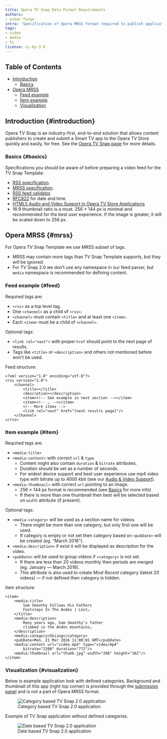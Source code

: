 ```yaml
---
title: Opera TV Snap Data Format Requirements
authors:
- oskar-furga
intro: 'Specification of Opera MRSS format required to publish applications using TV Snap Template.'
tags:
- video
- media
- tv
license: cc-by-3.0
---
```


## Table of Contents

- [Introduction](#introduction)
	- [Basics](#basics)
- [Opera MRSS](#mrss)
	- [Feed example](#feed)
	- [Item example](#item)
	- [Visualization](#visualization)

## Introduction {#introduction}

Opera TV Snap is an industry-first, end-to-end solution that allows content publishers to create and submit a Smart TV app to the Opera TV Store quickly and easily, for free. See the [Opera TV Snap page](http://www.opera.com/tvsnap/) for more details.

### Basics {#basics}

Specifications you should be aware of before preparing a video feed for the TV Snap Template:

- [RSS specification](http://rssboard.org/rss-specification/).
- [MRSS specification](http://rssboard.org/media-rss/).
- [RSS feed validator](http://rssboard.org/rss-validator/).
- [RFC822](http://rssboard.org/rss-validator/) for date and time.
- [HTML5 Audio and Video Support in Opera TV Store Applications](https://dev.opera.com/tv/html5-audio-video-in-opera-tv-store-apps/)
- 16:9 thumbnail ratio is a must. 256 × 144 px is minimal and recommended for the best user experience. If the image is greater, it will be scaled down to 256 px.

## Opera MRSS {#mrss}

For Opera TV Snap Template we use MRSS subset of tags.

- MRSS may contain more tags than TV Snap Template supports, but they will be ignored.
- For TV Snap 2.0 we don’t use any namespace in our feed parser, but `media` namespace is recommended for defining content.

### Feed example {#feed}

Required tags are:

- `<rss>` as a top level tag.
- One `<channel>` as a child of `<rss>`.
- `<channel>` must contain `<title>` and at least one `<item>`.
- Each `<item>` must be a child of `<channel>`.

Optional tags:

- `<link rel="next">` with proper `href` should point to the next page of results.
- Tags like `<title>` or `<description>` and others not mentioned before won’t be used.

Feed structure:

	<?xml version="1.0" encoding="utf-8"?>
	<rss version="2.0">
		<channel>
			<title></title>
			<descrption></description>
			<item><!-- See example in next section --></item>
			<item><!-- … --></item>
			<!-- More items -->
			<link rel="next" href="[next results page]"/>
		</channel>
	</rss>

### Item example {#item}

Required tags are:

- `<media:title>`
- `<media:content>` with correct `url` & `type`.
	- Content might also contain `duration` & `bitrate` attributes.
	- Duration should be set as a number of seconds.
	- For widest device support and best user experience use mp4 video type with bitrate up to 4000 kbit (see our [Audio & Video Support](https://dev.opera.com/tv/html5-audio-video-in-opera-tv-store-apps/)).
- `<media:thumbnail>` with correct `url` pointing to an image.
	- 256 × 144 px format is recommended (see [Basics](#basics) for more info)
	- If there is more than one thumbnail then best will be selected based on `width` attribute (if present).

Optional tags:

- `<media:category>` will be used as a section name for videos.
	- There might be more than one category, but only first one will be used.
	- If category is empty or not set then category based on `<pubDate>` will be created (eg. "March 2016").
- `<media:description>` if exist it will be displayed as description for the video.
- `<pubDate>` will be used to group videos if `<category>` is not set.
	- If there are less than 20 videos monthly then periods are merged (eg. January — March 2016).
	- This attribute is also used to create _Most Recent_ category (latest 20 videos) — if not defined then category is hidden.

Item structure:

	<item>
		<media:title>
			Sam Smoothy Follows His Fathers
			Footsteps In The Andes | Lost…
		</title>
		<media:description>
			Many years ago, Sam Smoothy’s father
			climbed in the Andes mountains…
		</description>
		<media:category>Skiing</category>
		<pubDate>Mon, 21 Mar 2016 11:00:01 GMT</pubDate>
		<media:content url="video.mp4" type="video/mp4"
			bitrate="2200" duration="772"/>
		<media:thumbnail url="thumb.jpg" width="288" height="162"/>
	</item>

### Visualization {#visualization}

Below is example application look with defined categories. Background and thumbnail of this app (right top corner) is provided through the [submission panel](https://publish.tvstore.opera.com/metadata/new/mrss) and is not a part of Opera MRSS format.

<figure block="figure">
	<img elem="media" src="{{ page.id }}/example-1.jpg" alt="Category based TV Snap 2.0 application">
	<figcaption elem="caption">Category based TV Snap 2.0 application</figcaption>
</figure>

Example of TV Snap application without defined categories.

<figure block="figure">
	<img elem="media" src="{{ page.id }}/example-2.jpg" alt="Date based TV Snap 2.0 application">
	<figcaption elem="caption">Date based TV Snap 2.0 application</figcaption>
</figure>
